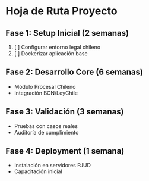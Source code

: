 # Hoja de Ruta Proyecto

## Fase 1: Setup Inicial (2 semanas)
1. [ ] Configurar entorno legal chileno
2. [ ] Dockerizar aplicación base

## Fase 2: Desarrollo Core (6 semanas)
- Módulo Procesal Chileno
- Integración BCN/LeyChile

## Fase 3: Validación (3 semanas)
- Pruebas con casos reales
- Auditoría de cumplimiento

## Fase 4: Deployment (1 semana)
- Instalación en servidores PJUD
- Capacitación inicial
